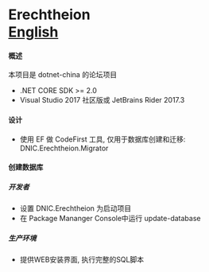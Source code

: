 # Erechtheion　　　　　　　　　　　　　　　　　　　[English](README.md)

#### 概述

本项目是 dotnet-china 的论坛项目

+ .NET CORE SDK >= 2.0
+ Visual Studio 2017 社区版或 JetBrains Rider 2017.3

#### 设计

+ 使用 EF 做 CodeFirst 工具, 仅用于数据库创建和迁移: DNIC.Erechtheion.Migrator

#### 创建数据库

##### 开发者

+ 设置 DNIC.Erechtheion 为启动项目
+ 在 Package Mananger Console中运行 update-database

##### 生产环境

+ 提供WEB安装界面, 执行完整的SQL脚本